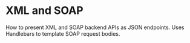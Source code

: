 # XML and SOAP
How to present XML and SOAP backend APIs as JSON endpoints. Uses Handlebars to template SOAP request bodies.